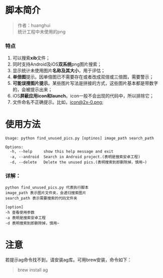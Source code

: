 # 脚本简介

> 作者：huanghui  
> 统计工程中未使用的png

### 特点

1. 可以搜索**xib**文件； 
2. 同时支持Android及iOS**双系统**png图片搜索；
3. 显示统计未使用图片**名称及其大小**，用于评估；
4. **单倍图**提示。因单倍图已不需要存在或者改成双倍或三倍图，需要警示；
5. **可能误搜图片提示**。某些图片写法是拼接的方式，这些图片基本都是带数字的，会被提示出来；
6. iOS**屏蔽应用icon和launch**。icon一般不会出现的代码中，所以排除它；
7. 文件命名不正确提示。比如，icon@2x-0.png;

# 使用方法

~~~
Usage: python find_unused_pics.py [optinos] image_path search_path

Options:
  -h, --help     show this help message and exit
  -a, --android  Search in Android project.(表明是搜索安卓工程)
  -d, --delete   Delete the unused pics.(表明搜索到即删除掉，慎用~)
~~~

### 详解：

~~~
python find_unused_pics.py 代表执行脚本  
image_path 表示图片文件夹，会递归搜索图片
search_path 表示需要搜索的代码文件夹

[option]
-h 查看使用参数
-a 表明是搜索安卓工程
-d 表明搜索到即删除掉，慎用~
~~~

# 注意

若提示ag命令找不到，请安装ag库。可用brew安装，命令如下：

> brew install ag
